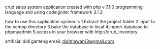 crud sales system application created with php v 7.1.0 programming language and using codeigniter framework 3.1.3

how to use this application system is
1.Extract the project folder
2.input to the xampp directory
3.bake the database in local
4.import database to phpmyadmin
5.access in your browser with http://crud_inventory

artificial didi ganteng
email: diditriawan13@gmail.com